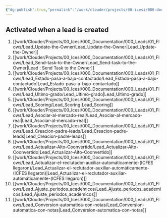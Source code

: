 ```yaml
---
{"dg-publish":true,"permalink":"/work/clouder/projects/00-icesi/000-documentation/000-leads/01-flows/flows/"}
---
```


## Activated when a lead is created

1. [[work/Clouder/Projects/00_Icesi/000_Documentation/000_Leads/01_Flows/Lead_Update-the-Owner/Lead_Update-the-Owner\|Lead_Update-the-Owner]]
2. [[work/Clouder/Projects/00_Icesi/000_Documentation/000_Leads/01_Flows/Lead_Send-task-to-the-Owner/Lead_Send-task-to-the-Owner\|Lead : Send Task to the Owner]]
3. [[work/Clouder/Projects/00_Icesi/000_Documentation/000_Leads/01_Flows/Lead_Estado-pasa-a-bajo-contactado/Lead_Estado-pasa-a-bajo-contactado\|Lead_Estado-pasa-a-bajo-contactado]]
4. [[work/Clouder/Projects/00_Icesi/000_Documentation/000_Leads/01_Flows/Lead_Ultimo-grado/Lead_Ultimo-grado\|Lead_Ultimo-grado]]
5. [[work/Clouder/Projects/00_Icesi/000_Documentation/000_Leads/01_Flows/Lead_Scoring/Lead_Scoring\|Lead_Scoring]]
6. [[work/Clouder/Projects/00_Icesi/000_Documentation/000_Leads/01_Flows/Lead_Asociar-al-mercado-real/Lead_Asociar-al-mercado-real\|Lead_Asociar-al-mercado-real]]
7. [[work/Clouder/Projects/00_Icesi/000_Documentation/000_Leads/01_Flows/Lead_Creacion-padre-leads/Lead_Creacion-padre-leads\|Lead_Creacion-padre-leads]]
8. [[work/Clouder/Projects/00_Icesi/000_Documentation/000_Leads/01_Flows/Lead_Actualizar-Alto-Coonvertido/Lead_Actualizar-Alto-Coonvertido\|Lead_Actualizar-Alto-Coonvertido]]
9. [[work/Clouder/Projects/00_Icesi/000_Documentation/000_Leads/01_Flows/Lead_Actualizar-el-reclutador-auxiliar-automáticamente-(ICFES llegaron)/Lead_Actualizar-el-reclutador-auxiliar-automáticamente-(ICFES llegaron)\|Lead_Actualizar-el-reclutador-auxiliar-automáticamente-(ICFES llegaron)]]
10. [[work/Clouder/Projects/00_Icesi/000_Documentation/000_Leads/01_Flows/Lead_Ajuste_periodos_academicos/Lead_Ajuste_periodos_academicos\|Lead_Ajuste_periodos_academicos]]
11. [[work/Clouder/Projects/00_Icesi/000_Documentation/000_Leads/01_Flows/Lead_Conversion-automatica-con-notas/Lead_Conversion-automatica-con-notas\|Lead_Conversion-automatica-con-notas]]

